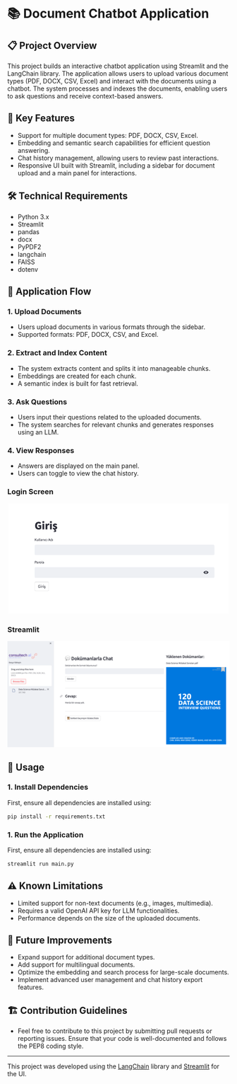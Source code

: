 # 📚 Document Chatbot Application

## 📋 Project Overview
This project builds an interactive chatbot application using Streamlit and the LangChain library. The application allows users to upload various document types (PDF, DOCX, CSV, Excel) and interact with the documents using a chatbot. The system processes and indexes the documents, enabling users to ask questions and receive context-based answers.

## 🌟 Key Features

* Support for multiple document types: PDF, DOCX, CSV, Excel.
* Embedding and semantic search capabilities for efficient question answering.
* Chat history management, allowing users to review past interactions.
* Responsive UI built with Streamlit, including a sidebar for document upload and a main panel for interactions.

## 🛠️ Technical Requirements

* Python 3.x
* Streamlit
* pandas
* docx
* PyPDF2
* langchain
* FAISS
* dotenv

## 🧰 Application Flow

### 1. Upload Documents
   - Users upload documents in various formats through the sidebar.
   - Supported formats: PDF, DOCX, CSV, and Excel.

### 2. Extract and Index Content
   - The system extracts content and splits it into manageable chunks.
   - Embeddings are created for each chunk.
   - A semantic index is built for fast retrieval.

### 3. Ask Questions
   - Users input their questions related to the uploaded documents.
   - The system searches for relevant chunks and generates responses using an LLM.

### 4. View Responses
   - Answers are displayed on the main panel.
   - Users can toggle to view the chat history.

### Login Screen

<div align="center">
  <img src="images/login.png" alt="login Interface" width="500">
</div>

### Streamlit

<div align="center">
  <img src="images/streamlit.png" alt="Application Architecture" width="600">
</div>

## 🚀 Usage

### 1. Install Dependencies
First, ensure all dependencies are installed using:
```bash
pip install -r requirements.txt
```

### 1. Run the Application
First, ensure all dependencies are installed using:
```bash
streamlit run main.py
```

## ⚠️ Known Limitations
- Limited support for non-text documents (e.g., images, multimedia).
- Requires a valid OpenAI API key for LLM functionalities.
- Performance depends on the size of the uploaded documents.

## 📖 Future Improvements
- Expand support for additional document types.
- Add support for multilingual documents.
- Optimize the embedding and search process for large-scale documents.
- Implement advanced user management and chat history export features.

## 🏗️ Contribution Guidelines
- Feel free to contribute to this project by submitting pull requests or reporting issues. Ensure that your code is well-documented and follows the PEP8 coding style.
----
This project was developed using the [LangChain](https://github.com/hwchase17/langchain) library and [Streamlit](https://streamlit.io/) for the UI.

